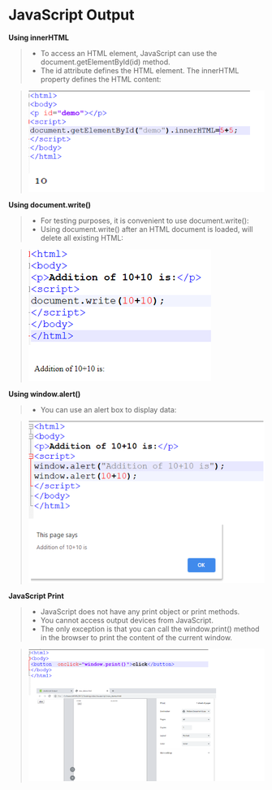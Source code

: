 # JavaScript Output

**Using innerHTML**
> + To access an HTML element, JavaScript can use the document.getElementById(id) method.
> + The id attribute defines the HTML element. The innerHTML property defines the HTML content:

> ![](Images/16_1.png)

**Using document.write()**
> + For testing purposes, it is convenient to use document.write():
> + Using document.write() after an HTML document is loaded, will delete all existing HTML:

> ![](Images/17_1.png)

**Using window.alert()**
> + You can use an alert box to display data:

> ![](Images/18_1.png)

**JavaScript Print**
> + JavaScript does not have any print object or print methods.
> + You cannot access output devices from JavaScript.
> + The only exception is that you can call the window.print() method in the browser to print the content of the current window.

> ![](Images/19.png)
